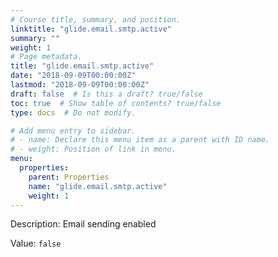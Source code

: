 ```yaml
---
# Course title, summary, and position.
linktitle: "glide.email.smtp.active"
summary: ""
weight: 1
# Page metadata.
title: "glide.email.smtp.active"
date: "2018-09-09T00:00:00Z"
lastmod: "2018-09-09T00:00:00Z"
draft: false  # Is this a draft? true/false
toc: true  # Show table of contents? true/false
type: docs  # Do not modify.

# Add menu entry to sidebar.
# - name: Declare this menu item as a parent with ID name.
# - weight: Position of link in menu.
menu:
  properties:
    parent: Properties
    name: "glide.email.smtp.active"
    weight: 1
---
```


Description: Email sending enabled


Value: `false`